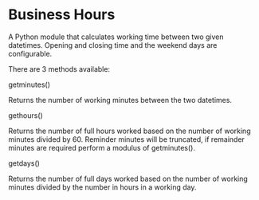 Business Hours
==============

A Python module that calculates working time between two given datetimes. Opening and closing time and the weekend days are configurable.

There are 3 methods available:

getminutes()

Returns the number of working minutes between the two datetimes.

gethours()

Returns the number of full hours worked based on the number of working minutes divided by 60. Reminder minutes will be truncated, if remainder minutes are required perform a modulus of getminutes().

getdays()

Returns the number of full days worked based on the number of working minutes divided by the number in hours in a working day.
